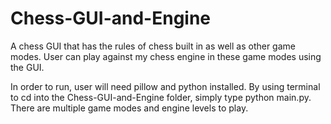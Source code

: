 # Chess-GUI-and-Engine
A chess GUI that has the rules of chess built in as well as other game modes. User can play against my chess engine in these game modes using the GUI.

In order to run, user will need pillow and python installed. By using terminal to cd into the Chess-GUI-and-Engine folder, simply type python main.py. There are multiple game modes and engine levels to play.
